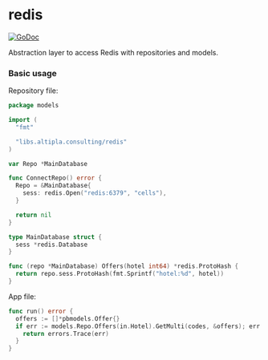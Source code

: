 
# redis

[![GoDoc](https://godoc.org/libs.altipla.consulting/redis?status.svg)](https://godoc.org/libs.altipla.consulting/redis)

Abstraction layer to access Redis with repositories and models.


### Basic usage

Repository file:

```go
package models

import (
  "fmt"

  "libs.altipla.consulting/redis"
)

var Repo *MainDatabase

func ConnectRepo() error {
  Repo = &MainDatabase{
    sess: redis.Open("redis:6379", "cells"),
  }

  return nil
}

type MainDatabase struct {
  sess *redis.Database
}

func (repo *MainDatabase) Offers(hotel int64) *redis.ProtoHash {
  return repo.sess.ProtoHash(fmt.Sprintf("hotel:%d", hotel))
}
```

App file:

```go
func run() error {
  offers := []*pbmodels.Offer{}
  if err := models.Repo.Offers(in.Hotel).GetMulti(codes, &offers); err != nil {
    return errors.Trace(err)
  }
}
```
